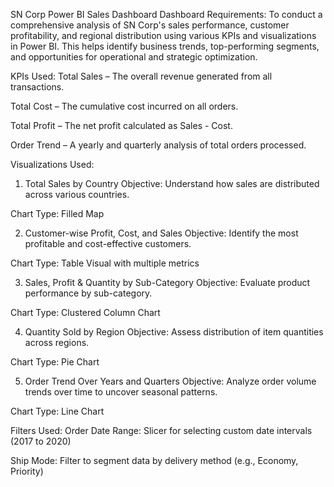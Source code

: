 SN Corp Power BI Sales Dashboard
Dashboard Requirements:
To conduct a comprehensive analysis of SN Corp's sales performance, customer profitability, and regional distribution using various KPIs and visualizations in Power BI. This helps identify business trends, top-performing segments, and opportunities for operational and strategic optimization.

KPIs Used:
Total Sales – The overall revenue generated from all transactions.

Total Cost – The cumulative cost incurred on all orders.

Total Profit – The net profit calculated as Sales - Cost.

Order Trend – A yearly and quarterly analysis of total orders processed.

Visualizations Used:
1. Total Sales by Country
Objective: Understand how sales are distributed across various countries.

Chart Type: Filled Map

2. Customer-wise Profit, Cost, and Sales
Objective: Identify the most profitable and cost-effective customers.

Chart Type: Table Visual with multiple metrics

3. Sales, Profit & Quantity by Sub-Category
Objective: Evaluate product performance by sub-category.

Chart Type: Clustered Column Chart

4. Quantity Sold by Region
Objective: Assess distribution of item quantities across regions.

Chart Type: Pie Chart

5. Order Trend Over Years and Quarters
Objective: Analyze order volume trends over time to uncover seasonal patterns.

Chart Type: Line Chart

Filters Used:
Order Date Range: Slicer for selecting custom date intervals (2017 to 2020)

Ship Mode: Filter to segment data by delivery method (e.g., Economy, Priority)

